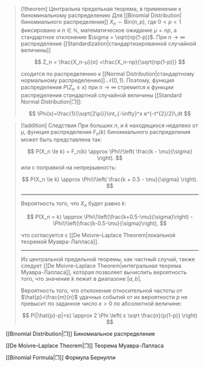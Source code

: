 
>[!theorem] Центральна предельная теорема, в применении к биноминальному распределению
> Для [[Binomial Distribution|биномиального распределения]] $X_n\sim \mathrm{Bin}(n,p)$, где $0<p<1$ фиксировано и $n∈ℕ$, математическое ожидание $\mu = np$, а стандартное отклонение $\sigma = \sqrt{np(1-p)}$.  При $n→∞$ распределение [[Standardization|стандартизированной случайной величины]] 
> 
> $$
> Z_n = \frac{X_n-μ}{σ} =\frac{X_n-np}{\sqrt{np(1-p)}}
> $$
> 
> сходится по распределению к [[Normal Distribution|стандартному нормальному распределению]] $\mathcal N(0,1)$. Поэтому, функция распределения $P(Z_n≤x)$ при $n→∞$ стремится к функции распределения стандартной случайной величины [[Standard Normal Distribution|❐]]:
> 
> $$
> \Phi(x)=\frac{1}{\sqrt{2\pi}}\int_{-\infty}^x e^{-t^{2}/2}\,dt
> $$

>[!addition] Следствия
> При больших $n$, и $k$ находящихся недалеко от $μ$, функция распределения $F_n(k)$ биномиального распределения может быть представлена так:
> 
> $$
> P(X_n \le k) = F_n(k) \approx \Phi\!\left( \frac{k - \mu}{\sigma} \right).
> $$
> или с поправкой на непрерывность:
> 
> $$
> P(X_n \le k) \approx \Phi\!\left( \frac{k + 0.5 - \mu}{\sigma} \right).
> $$
> 
> ---
> 
> Вероятность того, что $X_n$ будет равно $k$:
> 
> $$
> P(X_n = k) \approx \Phi\!\left(\frac{k+0.5-\mu}{\sigma}\right) - \Phi\!\left(\frac{k-0.5-\mu}{\sigma}\right),
> $$
> 
> что согласуется с [[De Moivre–Laplace Theorem|локальной теоремой Муавра-Лапласа]].
> 
> ---
> 
> Из центральной предельной теоремы, как частный случай, также следует [[De Moivre–Laplace Theorem|интегральная теорема Муавра-Лапласа]], которая позволяет вычислить вероятность того, что значение $k$ лежит в диапазоне $[a,b]$.
> 
> Вероятность того, что отклонение относительной частоты от $\hat{p}=\frac{m}{n}$ удачных событий от их вероятности $p$ не превысит по заданное число $ε>0$ по абсолютной величине:
> 
> $$
> P(|\hat{p}-p|<ε) \approx 2 \Phi \left( ε \sqrt \frac{n}{p(1-p)}  \right)
> $$
> 
> 

[[Binomial Distribution|❐]] Биномиальное распределение

[[De Moivre–Laplace Theorem|❐]] Теорема Муавра-Лапласа

[[Binomial Formula|❐]] Формула Бернулли